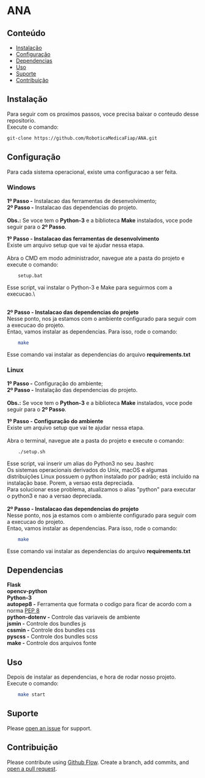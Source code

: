 # ANA 

## Conteúdo

- [Instalação](#instalação)
- [Configuração](#configuração)
- [Dependencias](#dependencias)
- [Uso](#uso)
- [Suporte](#suporte)
- [Contribuição](#contribuição)

## Instalação

Para seguir com os proximos passos, voce precisa baixar o conteudo desse repositorio. \
Execute o comando:
```sh
git-clone https://github.com/RoboticaMedicaFiap/ANA.git
```

## Configuração

Para cada sistema operacional, existe uma configuracao a ser feita.

### Windows

**1º Passo -** Instalacao das ferramentas de desenvolvimento;\
**2º Passo -** Instalacao das dependencias do projeto.\
\
**Obs.:** Se voce tem o **Python-3** e a biblioteca **Make** instalados, voce pode seguir para o **2º Passo**.

**1º Passo - Instalacao das ferramentas de desenvolvimento** \
Existe um arquivo setup que vai te ajudar nessa etapa. \
\
Abra o CMD em modo administrador, navegue ate a pasta do projeto e execute o comando:

```sh
    setup.bat
```
Esse script, vai instalar o Python-3 e Make para seguirmos com a execucao.\

\
**2º Passo - Instalacao das dependencias do projeto**\
Nesse ponto, nos ja estamos com o ambiente configurado para seguir com a execucao do projeto.\
Entao, vamos instalar as dependencias. Para isso, rode o comando:
```sh
    make
```

Esse comando vai instalar as dependencias do arquivo **requirements.txt**


### Linux

**1º Passo -** Configuração do ambiente;\
**2º Passo -** Instalação das dependencias do projeto.\
\
**Obs.:** Se voce tem o **Python-3** e a biblioteca **Make** instalados, voce pode seguir para o **2º Passo**.

**1º Passo - Configuração do ambiente** \
Existe um arquivo setup que vai te ajudar nessa etapa. \
\
Abra o terminal, navegue ate a pasta do projeto e execute o comando:

```sh
    ./setup.sh
```
Esse script, vai inserir um alias do Python3 no seu .bashrc\
Os sistemas operacionais derivados do Unix, macOS e algumas distribuições Linux possuem o python instalado por padrão; está incluído na instalação base. Porem, a versao esta depreciada.\
Para solucionar esse problema, atualizamos o alias "python" para executar o python3 e nao a versao depreciada.\
\
**2º Passo - Instalacao das dependencias do projeto**\
Nesse ponto, nos ja estamos com o ambiente configurado para seguir com a execucao do projeto.\
Entao, vamos instalar as dependencias. Para isso, rode o comando:
```sh
    make
```

Esse comando vai instalar as dependencias do arquivo **requirements.txt**

## Dependencias
**Flask**\
**opencv-python**\
**Python-3**\
**autopep8 -** Ferramenta que formata o codigo para ficar de acordo com a norma [PEP 8](https://peps.python.org/pep-0008/) \
**python-dotenv -** Controle das variaveis de ambiente\
**jsmin -** Controle dos bundles js\
**cssmin -** Controle dos bundles css\
**pyscss -** Controle dos bundles scss\
**make -** Controle dos arquivos fonte

## Uso

Depois de instalar as dependencias, e hora de rodar nosso projeto.\
Execute o comando:
```sh
    make start
```

## Suporte

Please [open an issue](https://github.com/RoboticaMedicaFiap/ANA/issues/new) for support.

## Contribuição

Please contribute using [Github Flow](https://guides.github.com/introduction/flow/). Create a branch, add commits, and [open a pull request](https://github.com/RoboticaMedicaFiap/ANA/compare/).